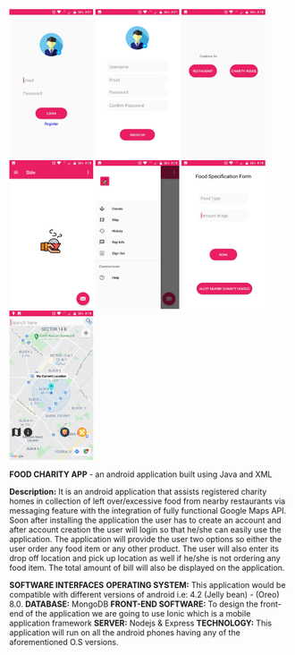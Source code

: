 <img src="/app/1.png" width="150">
<img src="/app/2.png" width="150">
<img src="/app/bf3.png" width="150">
<img src="/app/3.png" width="150">
<img src="/app/4.png" width="150">
<img src="/app/5.png" width="150">
<img src="/app/6.png" width="150">


**FOOD CHARITY APP** - an android application built using Java and XML 

**Description:**
It is an android application that assists registered charity homes in collection of left over/excessive food from nearby restaurants via messaging feature with the integration of fully functional Google Maps API.
Soon after installing the application the user has to create an account and after account creation
the user will login so that he/she can easily use the application. The application will provide the
user two options so either the user order any food item or any other product. The user will also
enter its drop off location and pick up location as well if he/she is not ordering any food item.
The total amount of bill will also be displayed on the application.

**SOFTWARE INTERFACES**
**OPERATING SYSTEM:** 
This application
would be compatible with different versions of android i.e: 4.2 (Jelly bean) - (Oreo) 8.0.
**DATABASE:**
MongoDB
**FRONT-END SOFTWARE:**
To design the front-end of the application we are going to
use Ionic which is a mobile application framework
**SERVER:**
Nodejs &amp; Express
**TECHNOLOGY:**
This application will run on all the android phones having any of the
aforementioned O.S versions.


